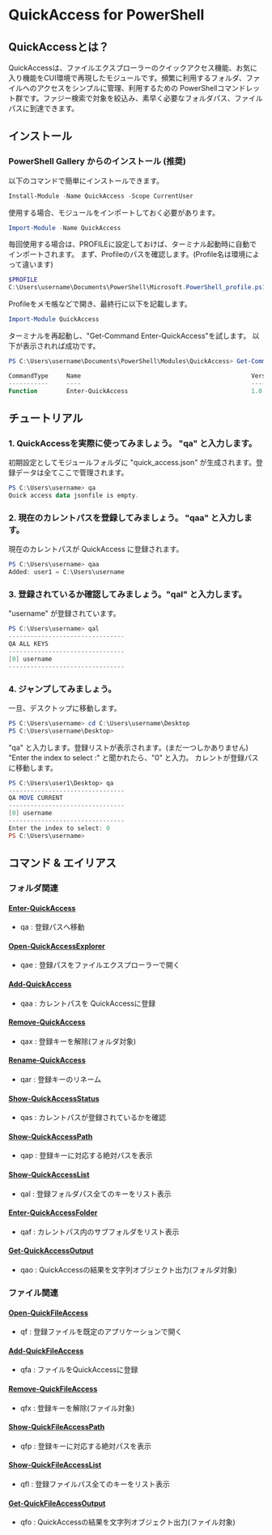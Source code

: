 # QuickAccess for PowerShell

## QuickAccessとは？
QuickAccessは、ファイルエクスプローラーのクイックアクセス機能、お気に入り機能をCUI環境で再現したモジュールです。頻繁に利用するフォルダ、ファイルへのアクセスをシンプルに管理、利用するための PowerShellコマンドレット群です。ファジー検索で対象を絞込み、素早く必要なフォルダパス、ファイルパスに到達できます。

## インストール

### PowerShell Gallery からのインストール (推奨)

以下のコマンドで簡単にインストールできます。

```powershell
Install-Module -Name QuickAccess -Scope CurrentUser
```

使用する場合、モジュールをインポートしておく必要があります。

```powershell
Import-Module -Name QuickAccess
```

毎回使用する場合は、PROFILEに設定しておけば、ターミナル起動時に自動でインポートされます。
まず、Profileのパスを確認します。(Profile名は環境によって違います)

```powershell
$PROFILE
C:\Users\username\Documents\PowerShell\Microsoft.PowerShell_profile.ps1
```
Profileをメモ帳などで開き、最終行に以下を記載します。

```powershell
Import-Module QuickAccess
```

ターミナルを再起動し、"Get-Command Enter-QuickAccess"を試します。
以下が表示されれば成功です。

```powershell
PS C:\Users\username\Documents\PowerShell\Modules\QuickAccess> Get-Command Enter-QuickAccess

CommandType     Name                                               Version    Source
-----------     ----                                               -------    ------
Function        Enter-QuickAccess                                  1.0.0      QuickAccess
```

## チュートリアル

### 1. QuickAccessを実際に使ってみましょう。 "qa" と入力します。
初期設定としてモジュールフォルダに "quick_access.json" が生成されます。登録データは全てここで管理されます。
```powershell
PS C:\Users\username> qa
Quick access data jsonfile is empty.
```

### 2. 現在のカレントパスを登録してみましょう。 "qaa" と入力します。
現在のカレントパスが QuickAccess に登録されます。
```powershell
PS C:\Users\username> qaa
Added: user1 = C:\Users\username
```

### 3. 登録されているか確認してみましょう。"qal" と入力します。
"username" が登録されています。
```powershell
PS C:\Users\username> qal
--------------------------------
QA ALL KEYS
--------------------------------
[0] username
--------------------------------
```

### 4. ジャンプしてみましょう。
一旦、デスクトップに移動します。
```powershell
PS C:\Users\username> cd C:\Users\username\Desktop
PS C:\Users\username\Desktop>
```

"qa" と入力します。登録リストが表示されます。(まだ一つしかありません)
"Enter the index to select :" と聞かれたら、"0" と入力。
カレントが登録パスに移動します。
```powershell
PS C:\Users\user1\Desktop> qa
--------------------------------
QA MOVE CURRENT
--------------------------------
[0] username
--------------------------------
Enter the index to select: 0
PS C:\Users\username>
```

## コマンド & エイリアス 
### フォルダ関連
#### [Enter-QuickAccess](https://github.com/June-10-cloudy/QuickAccess/blob/master/docs/ja-JP/Enter-QuickAccess.md)
- qa : 登録パスへ移動 
#### [Open-QuickAccessExplorer](https://github.com/June-10-cloudy/QuickAccess/blob/master/docs/ja-JP/Open-QuickAccessExplorer.md)
- qae : 登録パスをファイルエクスプローラーで開く
#### [Add-QuickAccess](https://github.com/June-10-cloudy/QuickAccess/blob/master/docs/ja-JP/Add-QuickAccess.md)
- qaa : カレントパスを QuickAccessに登録
#### [Remove-QuickAccess](https://github.com/June-10-cloudy/QuickAccess/blob/master/docs/ja-JP/Remove-QuickAccess.md)
- qax : 登録キーを解除(フォルダ対象)
#### [Rename-QuickAccess](https://github.com/June-10-cloudy/QuickAccess/blob/master/docs/ja-JP/Rename-QuickAccess.md)
- qar : 登録キーのリネーム
#### [Show-QuickAccessStatus](https://github.com/June-10-cloudy/QuickAccess/blob/master/docs/ja-JP/Show-QuickAccessStatus.md)
- qas : カレントパスが登録されているかを確認
#### [Show-QuickAccessPath](https://github.com/June-10-cloudy/QuickAccess/blob/master/docs/ja-JP/Show-QuickAccessPath.md)
- qap : 登録キーに対応する絶対パスを表示
#### [Show-QuickAccessList](https://github.com/June-10-cloudy/QuickAccess/blob/master/docs/ja-JP/Show-QuickAccessList.md)
- qal : 登録フォルダパス全てのキーをリスト表示
#### [Enter-QuickAccessFolder](https://github.com/June-10-cloudy/QuickAccess/blob/master/docs/ja-JP/Enter-QuickAccessFolder.md)
- qaf : カレントパス内のサブフォルダをリスト表示
#### [Get-QuickAccessOutput](https://github.com/June-10-cloudy/QuickAccess/blob/master/docs/ja-JP/Get-QuickAccessOutput.md)
- qao : QuickAccessの結果を文字列オブジェクト出力(フォルダ対象)
### ファイル関連
#### [Open-QuickFileAccess](https://github.com/June-10-cloudy/QuickAccess/blob/master/docs/ja-JP/Open-QuickFileAccess.md)
- qf : 登録ファイルを既定のアプリケーションで開く
#### [Add-QuickFileAccess](https://github.com/June-10-cloudy/QuickAccess/blob/master/docs/ja-JP/Add-QuickFileAccess.md)
- qfa : ファイルをQuickAccessに登録
#### [Remove-QuickFileAccess](https://github.com/June-10-cloudy/QuickAccess/blob/master/docs/ja-JP/Remove-QuickFileAccess.md)
- qfx : 登録キーを解除(ファイル対象)
#### [Show-QuickFileAccessPath](https://github.com/June-10-cloudy/QuickAccess/blob/master/docs/ja-JP/Show-QuickFileAccessPath.md)
- qfp : 登録キーに対応する絶対パスを表示
#### [Show-QuickFileAccessList](https://github.com/June-10-cloudy/QuickAccess/blob/master/docs/ja-JP/Show-QuickFileAccessList.md)
- qfl : 登録ファイルパス全てのキーをリスト表示
#### [Get-QuickFileAccessOutput](https://github.com/June-10-cloudy/QuickAccess/blob/master/docs/ja-JP/Get-QuickFileAccessOutput.md)
- qfo : QuickAccessの結果を文字列オブジェクト出力(ファイル対象)

